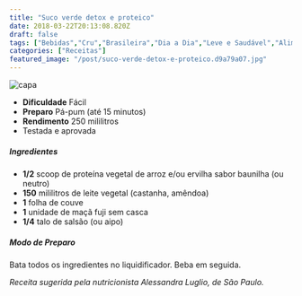 ```yaml
---
title: "Suco verde detox e proteico"
date: 2018-03-22T20:13:08.820Z
draft: false
tags: ["Bebidas","Cru","Brasileira","Dia a Dia","Leve e Saudável","Alimentação saudável","Alimentos funcionais","Detox","receita simples e saudável","Suco"]
categories: ["Receitas"]
featured_image: "/post/suco-verde-detox-e-proteico.d9a79a07.jpg"
---
```


![capa](/post/suco-verde-detox-e-proteico.d9a79a07.jpg)

*   **Dificuldade** Fácil
*   **Preparo** Pá-pum (até 15 minutos)
*   **Rendimento** 250 mililitros
*   Testada e aprovada
    

##### Ingredientes

*   **1/2** scoop de proteína vegetal de arroz e/ou ervilha sabor baunilha (ou neutro)
*   **150** mililitros de leite vegetal (castanha, amêndoa)
*   **1** folha de couve
*   **1** unidade de maçã fuji sem casca
*   **1/4** talo de salsão (ou aipo)

##### Modo de Preparo

Bata todos os ingredientes no liquidificador. Beba em seguida.

_Receita sugerida pela nutricionista Alessandra Luglio, de São Paulo._
